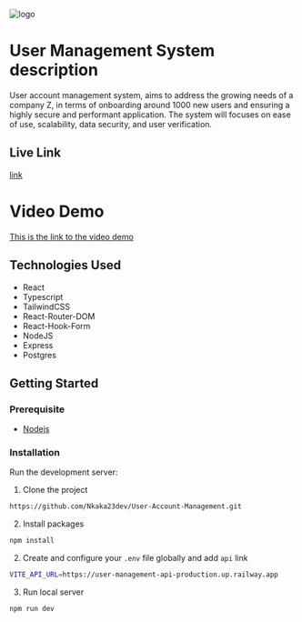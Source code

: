 ![logo](https://user-images.githubusercontent.com/62412678/239474689-33dffcc8-ef88-4620-8e12-605e442b669c.PNG)

# User Management System description

User account management system, aims to address the growing needs of a company Z, in terms of onboarding around 1000 new users  and ensuring a highly secure and performant application.
The system will focuses on ease of use, scalability, data security, and user verification.


## Live Link
[link](https://account-mgmt.netlify.app/)

# Video Demo
[This is the link to the video demo](https://vimeo.com/828493792/b7151c644a)


## Technologies Used

- React
- Typescript
- TailwindCSS
- React-Router-DOM
- React-Hook-Form
- NodeJS
- Express
- Postgres

## Getting Started

### Prerequisite

- [Nodejs](https://nodejs.org/en/download/)

### Installation

Run the development server:

1. Clone the project

```bash
https://github.com/Nkaka23dev/User-Account-Management.git
```

2. Install packages

```bash
npm install
``` 

2. Create  and configure your  ```.env``` file
 globally and add ```api``` link
```bash
VITE_API_URL=https://user-management-api-production.up.railway.app
``` 

3. Run local server

```bash
npm run dev
```

